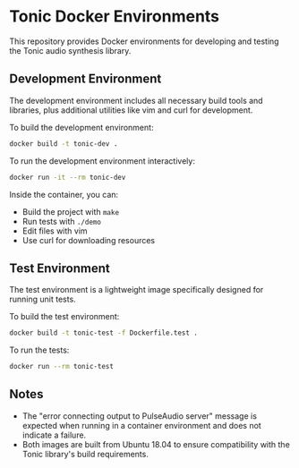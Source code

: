 # Tonic Docker Environments

This repository provides Docker environments for developing and testing the Tonic audio synthesis library.

## Development Environment

The development environment includes all necessary build tools and libraries, plus additional utilities like vim and curl for development.

To build the development environment:
```bash
docker build -t tonic-dev .
```

To run the development environment interactively:
```bash
docker run -it --rm tonic-dev
```

Inside the container, you can:
- Build the project with `make`
- Run tests with `./demo`
- Edit files with vim
- Use curl for downloading resources

## Test Environment

The test environment is a lightweight image specifically designed for running unit tests.

To build the test environment:
```bash
docker build -t tonic-test -f Dockerfile.test .
```

To run the tests:
```bash
docker run --rm tonic-test
```

## Notes

- The "error connecting output to PulseAudio server" message is expected when running in a container environment and does not indicate a failure.
- Both images are built from Ubuntu 18.04 to ensure compatibility with the Tonic library's build requirements.